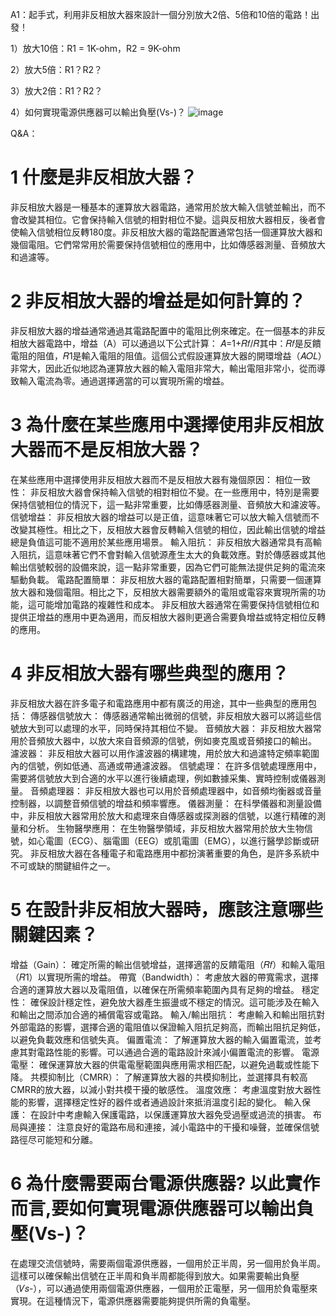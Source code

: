 A1：起手式，利用非反相放大器來設計一個分別放大2倍、5倍和10倍的電路！出發！

1）放大10倍：R1 = 1K-ohm，R2 = 9K-ohm

2）放大5倍：R1？R2？


3）放大2倍：R1？R2？


4）如何實現電源供應器可以輸出負壓(Vs-)？
![image](https://github.com/Damn-666/EC2024/assets/162285202/bc77bec7-0770-4a4a-b261-bb61353ed1a8)

Q&A：

# 1 什麼是非反相放大器？
非反相放大器是一種基本的運算放大器電路，通常用於放大輸入信號並輸出，而不會改變其相位。它會保持輸入信號的相對相位不變。這與反相放大器相反，後者會使輸入信號相位反轉180度。非反相放大器的電路配置通常包括一個運算放大器和幾個電阻。它們常常用於需要保持信號相位的應用中，比如傳感器測量、音頻放大和過濾等。
# 2 非反相放大器的增益是如何計算的？
非反相放大器的增益通常通過其電路配置中的電阻比例來確定。在一個基本的非反相放大器電路中，增益（A）可以通過以下公式計算：
𝐴=1+𝑅𝑓/𝑅其中：𝑅𝑓是反饋電阻的阻值，𝑅1是輸入電阻的阻值。這個公式假設運算放大器的開環增益（𝐴𝑂𝐿）非常大，因此近似地認為運算放大器的輸入電阻非常大，輸出電阻非常小，從而導致輸入電流為零。通過選擇適當的可以實現所需的增益。
# 3 為什麼在某些應用中選擇使用非反相放大器而不是反相放大器？
在某些應用中選擇使用非反相放大器而不是反相放大器有幾個原因：
相位一致性： 非反相放大器會保持輸入信號的相對相位不變。在一些應用中，特別是需要保持信號相位的情況下，這一點非常重要，比如傳感器測量、音頻放大和濾波等。
信號增益： 非反相放大器的增益可以是正值，這意味著它可以放大輸入信號而不改變其極性。相比之下，反相放大器會反轉輸入信號的相位，因此輸出信號的增益總是負值這可能不適用於某些應用場景。
輸入阻抗： 非反相放大器通常具有高輸入阻抗，這意味著它們不會對輸入信號源產生太大的負載效應。對於傳感器或其他輸出信號較弱的設備來說，這一點非常重要，因為它們可能無法提供足夠的電流來驅動負載。
電路配置簡單： 非反相放大器的電路配置相對簡單，只需要一個運算放大器和幾個電阻。相比之下，反相放大器需要額外的電阻或電容來實現所需的功能，這可能增加電路的複雜性和成本。
非反相放大器通常在需要保持信號相位和提供正增益的應用中更為適用，而反相放大器則更適合需要負增益或特定相位反轉的應用。
# 4 非反相放大器有哪些典型的應用？
非反相放大器在許多電子和電路應用中都有廣泛的用途，其中一些典型的應用包括：
傳感器信號放大： 傳感器通常輸出微弱的信號，非反相放大器可以將這些信號放大到可以處理的水平，同時保持其相位不變。
音頻放大器： 非反相放大器常用於音頻放大器中，以放大來自音頻源的信號，例如麥克風或音頻接口的輸出。
濾波器： 非反相放大器可以用作濾波器的構建塊，用於放大和過濾特定頻率範圍內的信號，例如低通、高通或帶通濾波器。
信號處理： 在許多信號處理應用中，需要將信號放大到合適的水平以進行後續處理，例如數據采集、實時控制或儀器測量。
音頻處理器： 非反相放大器也可以用於音頻處理器中，如音頻均衡器或音量控制器，以調整音頻信號的增益和頻率響應。
儀器測量： 在科學儀器和測量設備中，非反相放大器常用於放大和處理來自傳感器或探測器的信號，以進行精確的測量和分析。
生物醫學應用： 在生物醫學領域，非反相放大器常用於放大生物信號，如心電圖（ECG）、腦電圖（EEG）或肌電圖（EMG），以進行醫學診斷或研究。
非反相放大器在各種電子和電路應用中都扮演著重要的角色，是許多系統中不可或缺的關鍵組件之一。
# 5 在設計非反相放大器時，應該注意哪些關鍵因素？
增益（Gain）： 確定所需的輸出信號增益，選擇適當的反饋電阻（𝑅𝑓）和輸入電阻（𝑅1）以實現所需的增益。
帶寬（Bandwidth）： 考慮放大器的帶寬需求，選擇合適的運算放大器以及電阻值，以確保在所需頻率範圍內具有足夠的增益。
穩定性： 確保設計穩定性，避免放大器產生振盪或不穩定的情況。這可能涉及在輸入和輸出之間添加合適的補償電容或電路。
輸入/輸出阻抗： 考慮輸入和輸出阻抗對外部電路的影響，選擇合適的電阻值以保證輸入阻抗足夠高，而輸出阻抗足夠低，以避免負載效應和信號失真。
偏置電流： 了解運算放大器的輸入偏置電流，並考慮其對電路性能的影響。可以通過合適的電路設計來減小偏置電流的影響。
電源電壓： 確保運算放大器的供電電壓範圍與應用需求相匹配，以避免過載或性能下降。
共模抑制比（CMRR）： 了解運算放大器的共模抑制比，並選擇具有較高CMRR的放大器，以減小對共模干擾的敏感性。
溫度效應： 考慮溫度對放大器性能的影響，選擇穩定性好的器件或者通過設計來抵消溫度引起的變化。
輸入保護： 在設計中考慮輸入保護電路，以保護運算放大器免受過壓或過流的損害。
布局與連接： 注意良好的電路布局和連接，減小電路中的干擾和噪聲，並確保信號路徑尽可能短和分離。
# 6 為什麼需要兩台電源供應器? 以此實作而言,要如何實現電源供應器可以輸出負壓(Vs-)？
在處理交流信號時，需要兩個電源供應器，一個用於正半周，另一個用於負半周。這樣可以確保輸出信號在正半周和負半周都能得到放大。如果需要輸出負壓（𝑉𝑠-），可以通過使用兩個電源供應器，一個用於正電壓，另一個用於負電壓來實現。在這種情況下，電源供應器需要能夠提供所需的負電壓。
